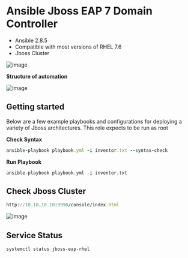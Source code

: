
# Ansible Jboss EAP 7 Domain Controller

-   Ansible 2.8.5
-   Compatible with most versions of RHEL 7.6
-   Jboss Cluster 
  
![image](https://user-images.githubusercontent.com/3519706/82335152-9db0d000-99f1-11ea-85d3-a9cefbf5def4.png)


**Structure of automation**

![image](https://user-images.githubusercontent.com/3519706/66905959-7b944100-f00f-11e9-8bfb-4d697a46f88a.png)

## Getting started

Below are a few example playbooks and configurations for deploying a variety of Jboss architectures.
This role expects to be run as root

**Check Syntax**
```ruby
ansible-playbook playbook.yml -i inventor.txt --syntax-check
```
**Run Playbook**

    ansible-playbook playbook.yml -i inventor.txt

## Check Jboss Cluster
```ruby
http://10.10.10.10:9990/console/index.html
```  
![image](https://user-images.githubusercontent.com/3519706/82335751-71498380-99f2-11ea-9d2f-dd3032e36077.png)

## Service Status

    systemctl status jboss-eap-rhel
